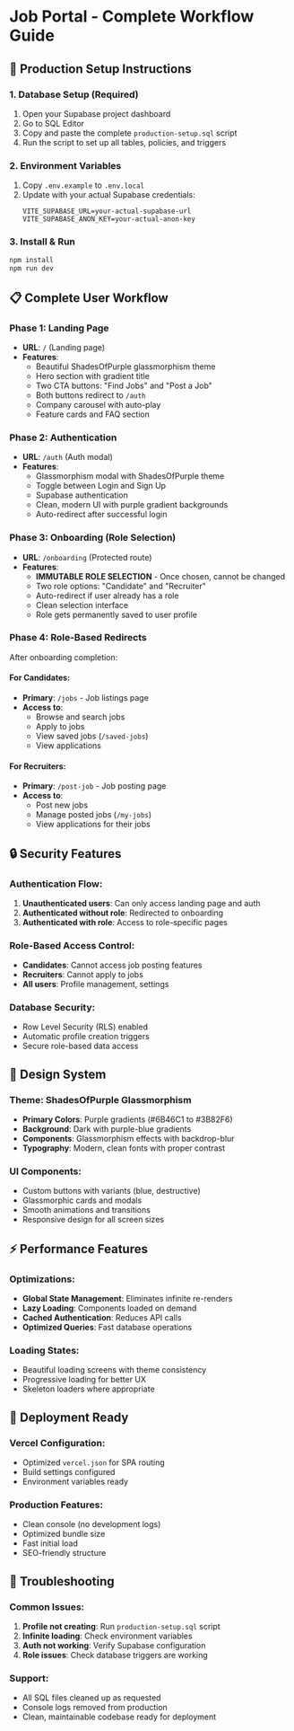 # Job Portal - Complete Workflow Guide

## 🚀 Production Setup Instructions

### 1. Database Setup (Required)
1. Open your Supabase project dashboard
2. Go to SQL Editor
3. Copy and paste the complete `production-setup.sql` script
4. Run the script to set up all tables, policies, and triggers

### 2. Environment Variables
1. Copy `.env.example` to `.env.local`
2. Update with your actual Supabase credentials:
   ```
   VITE_SUPABASE_URL=your-actual-supabase-url
   VITE_SUPABASE_ANON_KEY=your-actual-anon-key
   ```

### 3. Install & Run
```bash
npm install
npm run dev
```

## 📋 Complete User Workflow

### **Phase 1: Landing Page**
- **URL**: `/` (Landing page)
- **Features**: 
  - Beautiful ShadesOfPurple glassmorphism theme
  - Hero section with gradient title
  - Two CTA buttons: "Find Jobs" and "Post a Job"
  - Both buttons redirect to `/auth`
  - Company carousel with auto-play
  - Feature cards and FAQ section

### **Phase 2: Authentication**
- **URL**: `/auth` (Auth modal)
- **Features**:
  - Glassmorphism modal with ShadesOfPurple theme
  - Toggle between Login and Sign Up
  - Supabase authentication
  - Clean, modern UI with purple gradient backgrounds
  - Auto-redirect after successful login

### **Phase 3: Onboarding (Role Selection)**
- **URL**: `/onboarding` (Protected route)
- **Features**:
  - **IMMUTABLE ROLE SELECTION** - Once chosen, cannot be changed
  - Two role options: "Candidate" and "Recruiter"
  - Auto-redirect if user already has a role
  - Clean selection interface
  - Role gets permanently saved to user profile

### **Phase 4: Role-Based Redirects**
After onboarding completion:

#### **For Candidates:**
- **Primary**: `/jobs` - Job listings page
- **Access to**:
  - Browse and search jobs
  - Apply to jobs
  - View saved jobs (`/saved-jobs`)
  - View applications

#### **For Recruiters:**
- **Primary**: `/post-job` - Job posting page  
- **Access to**:
  - Post new jobs
  - Manage posted jobs (`/my-jobs`)
  - View applications for their jobs

## 🔒 Security Features

### Authentication Flow:
1. **Unauthenticated users**: Can only access landing page and auth
2. **Authenticated without role**: Redirected to onboarding
3. **Authenticated with role**: Access to role-specific pages

### Role-Based Access Control:
- **Candidates**: Cannot access job posting features
- **Recruiters**: Cannot apply to jobs
- **All users**: Profile management, settings

### Database Security:
- Row Level Security (RLS) enabled
- Automatic profile creation triggers
- Secure role-based data access

## 🎨 Design System

### Theme: ShadesOfPurple Glassmorphism
- **Primary Colors**: Purple gradients (#6B46C1 to #3B82F6)
- **Background**: Dark with purple-blue gradients
- **Components**: Glassmorphism effects with backdrop-blur
- **Typography**: Modern, clean fonts with proper contrast

### UI Components:
- Custom buttons with variants (blue, destructive)
- Glassmorphic cards and modals
- Smooth animations and transitions
- Responsive design for all screen sizes

## ⚡ Performance Features

### Optimizations:
- **Global State Management**: Eliminates infinite re-renders
- **Lazy Loading**: Components loaded on demand
- **Cached Authentication**: Reduces API calls
- **Optimized Queries**: Fast database operations

### Loading States:
- Beautiful loading screens with theme consistency
- Progressive loading for better UX
- Skeleton loaders where appropriate

## 🚀 Deployment Ready

### Vercel Configuration:
- Optimized `vercel.json` for SPA routing
- Build settings configured
- Environment variables ready

### Production Features:
- Clean console (no development logs)
- Optimized bundle size
- Fast initial load
- SEO-friendly structure

## 🔧 Troubleshooting

### Common Issues:
1. **Profile not creating**: Run `production-setup.sql` script
2. **Infinite loading**: Check environment variables
3. **Auth not working**: Verify Supabase configuration
4. **Role issues**: Check database triggers are working

### Support:
- All SQL files cleaned up as requested
- Console logs removed from production
- Clean, maintainable codebase ready for deployment
